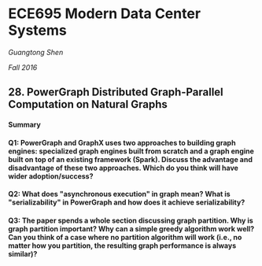 # ECE695 Modern Data Center Systems

*Guangtong Shen*

*Fall 2016*

## 28. PowerGraph Distributed Graph-Parallel Computation on Natural Graphs

#### Summary



#### Q1: PowerGraph and GraphX uses two approaches to building graph engines: specialized graph engines built from scratch and a graph engine built on top of an existing framework (Spark). Discuss the advantage and disadvantage of these two approaches. Which do you think will have wider adoption/success?

#### Q2: What does "asynchronous execution" in graph mean? What is "serializability" in PowerGraph and how does it achieve serializability?

#### Q3: The paper spends a whole section discussing graph partition. Why is graph partition important? Why can a simple greedy algorithm work well? Can you think of a case where no partition algorithm will work (i.e., no matter how you partition, the resulting graph performance is always similar)?


